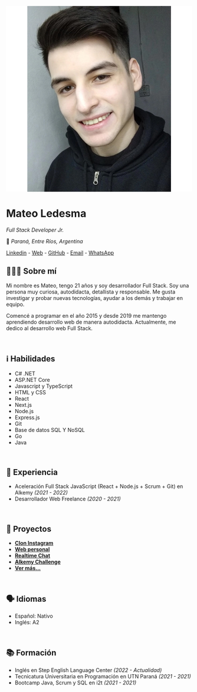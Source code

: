 <div class="cv-header">
<img src="https://raw.githubusercontent.com/mateo-14/personal-web-data/main/about/profile.jpg" alt="Profile" class="cv-profile-img"></img>

<div>

# Mateo Ledesma

_Full Stack Developer Jr._

📍 _Paraná, Entre Ríos, Argentina_

[Linkedin](https://www.linkedin.com/in/mateo-ledesma 'https://www.linkedin.com/in/mateo-ledesma') _-_ [Web](https://mateoledesma.vercel.app 'https://mateoledesma.vercel.app/') _-_ [GitHub](https://github.com/mateo-14 'https://github.com/mateo-14') _-_ [Email](mailto:mateo.14.ledesma@gmail.com 'mateo.14.ledesma@gmail.com') _-_ [WhatsApp](https://wa.me/5493435047916 '+54 9 343 5047916')

</div>

</div>

## 🧑🏻‍💻 Sobre mí

Mi nombre es Mateo, tengo 21 años y soy desarrollador Full Stack. Soy una persona muy curiosa, autodidacta, detallista y responsable. Me gusta investigar y probar nuevas tecnologías, ayudar a los demás y trabajar en equipo.

Comencé a programar en el año 2015 y desde 2019 me mantengo aprendiendo desarrollo web de manera autodidacta. Actualmente, me dedico al desarrollo web Full Stack.

<br/>

## ℹ️ Habilidades

- C# .NET
- ASP.NET Core
- Javascript y TypeScript
- HTML y CSS
- React
- Next.js
- Node.js
- Express.js
- Git
- Base de datos SQL Y NoSQL
- Go
- Java

<br/>

## 💼 Experiencia
- Aceleración Full Stack JavaScript (React + Node.js + Scrum + Git) en Alkemy _(2021 - 2022)_
- Desarrollador Web Freelance _(2020 - 2021)_

<br/>

## 📂 Proyectos

- **[Clon Instagram](https://instagramclon.netlify.app/)**
- **[Web personal](https://mateoledesma.vercel.app/)**
- **[Realtime Chat](https://mateo-14.github.io/react-node-chat-frontend/)**
- **[Alkemy Challenge](https://sad-hoover-6129f3.netlify.app/login)**
- **[Ver más...](https://mateoledesma.vercel.app/projects)**

<br/>

## 🗣️ Idiomas

- Español: Nativo
- Inglés: A2

<br/>

## 📚 Formación

- Inglés en Step English Language Center _(2022 - Actualidad)_
- Tecnicatura Universitaria en Programación en UTN Paraná _(2021 - 2021)_
- Bootcamp Java, Scrum y SQL en i2t _(2021 - 2021)_
